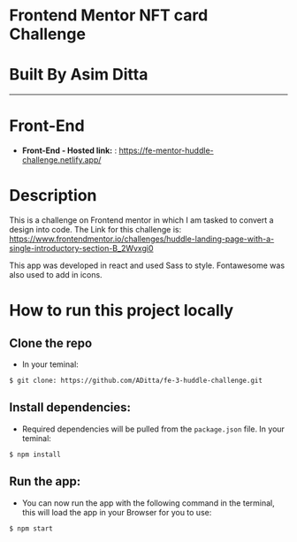 # **Frontend Mentor NFT card Challenge**

# **Built By Asim Ditta**

---

# Front-End

- **Front-End - Hosted link:** : https://fe-mentor-huddle-challenge.netlify.app/

# Description

This is a challenge on Frontend mentor in which I am tasked to convert a design into code. The Link for this challenge is:
https://www.frontendmentor.io/challenges/huddle-landing-page-with-a-single-introductory-section-B_2Wvxgi0

This app was developed in react and used Sass to style. Fontawesome was also used to add in icons.

# How to run this project locally

## Clone the repo

- In your teminal:

```
$ git clone: https://github.com/ADitta/fe-3-huddle-challenge.git
```

## Install dependencies:

- Required dependencies will be pulled from the `package.json` file. In your teminal:

```
$ npm install
```

## Run the app:

- You can now run the app with the following command in the terminal, this will load the app in your Browser for you to use:

```
$ npm start
```
